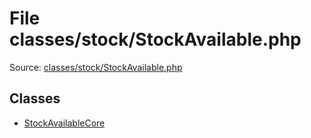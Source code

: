 File classes/stock/StockAvailable.php
=========

Source: [classes/stock/StockAvailable.php](https://github.com/PrestaShop/PrestaShop/blob/1.5.3.0/classes/stock/StockAvailable.php)


Classes
-------

* [StockAvailableCore](class.StockAvailableCore.md)

